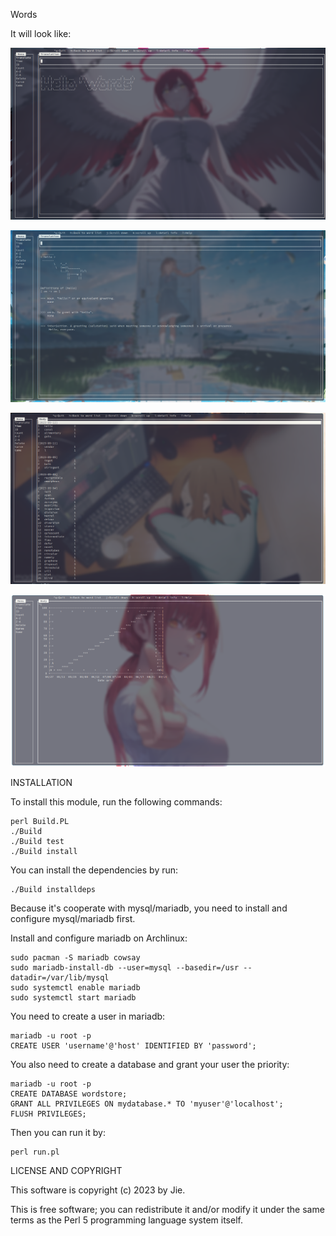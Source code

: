 Words

It will look like:

![](./img/surface.png)

![](./img/hello.png)

![](./img/time1.png)

![](./img/curve1.png)

INSTALLATION

To install this module, run the following commands:

	perl Build.PL
	./Build
	./Build test
	./Build install

You can install the dependencies by run:

    ./Build installdeps

Because it's cooperate with mysql/mariadb, you need to install and configure mysql/mariadb first.

Install and configure mariadb on Archlinux:

    sudo pacman -S mariadb cowsay
    sudo mariadb-install-db --user=mysql --basedir=/usr --datadir=/var/lib/mysql
    sudo systemctl enable mariadb
    sudo systemctl start mariadb

You need to create a user in mariadb:

    mariadb -u root -p
    CREATE USER 'username'@'host' IDENTIFIED BY 'password';

You also need to create a database and grant your user the priority:

    mariadb -u root -p
    CREATE DATABASE wordstore;
    GRANT ALL PRIVILEGES ON mydatabase.* TO 'myuser'@'localhost';
    FLUSH PRIVILEGES;

Then you can run it by:

    perl run.pl

LICENSE AND COPYRIGHT

This software is copyright (c) 2023 by Jie.

This is free software; you can redistribute it and/or modify it under
the same terms as the Perl 5 programming language system itself.

